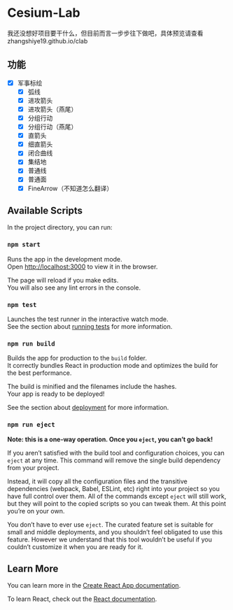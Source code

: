 # Cesium-Lab

我还没想好项目要干什么，但目前而言一步步往下做吧，具体预览请查看zhangshiye19.github.io/clab

## 功能

-[x] 军事标绘 
  - [x] 弧线
  - [x] 进攻箭头
  - [x] 进攻箭头（燕尾）
  - [x] 分组行动
  - [x] 分组行动（燕尾）
  - [x] 直箭头
  - [x] 细直箭头
  - [x] 闭合曲线
  - [x] 集结地
  - [x] 普通线
  - [x] 普通面
  - [x] FineArrow（不知道怎么翻译）

## Available Scripts

In the project directory, you can run:

### `npm start`

Runs the app in the development mode.\
Open [http://localhost:3000](http://localhost:3000) to view it in the browser.

The page will reload if you make edits.\
You will also see any lint errors in the console.

### `npm test`

Launches the test runner in the interactive watch mode.\
See the section about [running tests](https://facebook.github.io/create-react-app/docs/running-tests) for more information.

### `npm run build`

Builds the app for production to the `build` folder.\
It correctly bundles React in production mode and optimizes the build for the best performance.

The build is minified and the filenames include the hashes.\
Your app is ready to be deployed!

See the section about [deployment](https://facebook.github.io/create-react-app/docs/deployment) for more information.

### `npm run eject`

**Note: this is a one-way operation. Once you `eject`, you can’t go back!**

If you aren’t satisfied with the build tool and configuration choices, you can `eject` at any time. This command will remove the single build dependency from your project.

Instead, it will copy all the configuration files and the transitive dependencies (webpack, Babel, ESLint, etc) right into your project so you have full control over them. All of the commands except `eject` will still work, but they will point to the copied scripts so you can tweak them. At this point you’re on your own.

You don’t have to ever use `eject`. The curated feature set is suitable for small and middle deployments, and you shouldn’t feel obligated to use this feature. However we understand that this tool wouldn’t be useful if you couldn’t customize it when you are ready for it.

## Learn More

You can learn more in the [Create React App documentation](https://facebook.github.io/create-react-app/docs/getting-started).

To learn React, check out the [React documentation](https://reactjs.org/).
